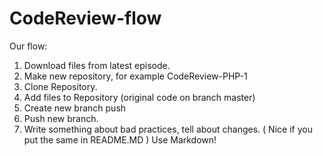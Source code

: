 # CodeReview-flow
Our flow:

1. Download files from latest episode.
2. Make new repository, for example CodeReview-PHP-1
3. Clone Repository.
3. Add files to Repository (original code on branch master)
4. Create new branch push 
5. Push new branch.
6. Write something about bad practices, tell about changes. ( Nice if you put the same in README.MD ) Use Markdown!
